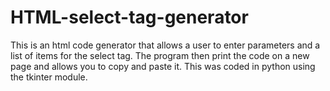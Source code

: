 # HTML-select-tag-generator
This is an html code generator that allows a user to enter parameters and a list of items for the select tag. The program then print the code on a new page and allows you to copy and paste it. This was coded in python using the tkinter module. 

